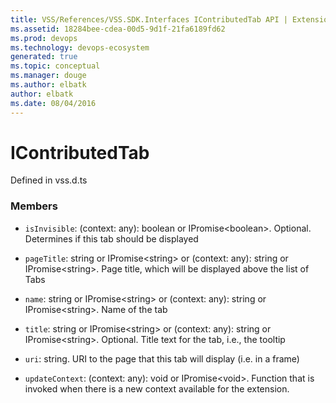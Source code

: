 ```yaml
---
title: VSS/References/VSS.SDK.Interfaces IContributedTab API | Extensions for Visual Studio Team Services
ms.assetid: 18284bee-cdea-00d5-9d1f-21fa6189fd62
ms.prod: devops
ms.technology: devops-ecosystem
generated: true
ms.topic: conceptual
ms.manager: douge
ms.author: elbatk
author: elbatk
ms.date: 08/04/2016
---
```


# IContributedTab

Defined in vss.d.ts



### Members

* `isInvisible`: (context: any): boolean or IPromise&lt;boolean&gt;. Optional. Determines if this tab should be displayed

* `pageTitle`: string or IPromise&lt;string&gt; or (context: any): string or IPromise&lt;string&gt;. Page title, which will be displayed above the list of Tabs

* `name`: string or IPromise&lt;string&gt; or (context: any): string or IPromise&lt;string&gt;. Name of the tab

* `title`: string or IPromise&lt;string&gt; or (context: any): string or IPromise&lt;string&gt;. Optional. Title text for the tab, i.e., the tooltip

* `uri`: string. URI to the page that this tab will display (i.e. in a frame)

* `updateContext`: (context: any): void or IPromise&lt;void&gt;. Function that is invoked when there is a new context available for the extension.

